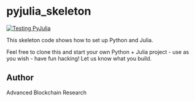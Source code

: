 # pyjulia_skeleton

[![Testing PyJulia](https://github.com/advancedblockchain/pyjulia_skeleton/actions/workflows/testing.yml/badge.svg)](https://github.com/advancedblockchain/pyjulia_skeleton/actions/workflows/testing.yml)

This skeleton code shows how to set up Python and Julia.

Feel free to clone this and start your own Python + Julia project - use as you wish - have fun hacking! Let us know what you build.

## Author
Advanced Blockchain Research
